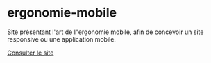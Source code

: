 # ergonomie-mobile
Site présentant l'art de l"ergonomie mobile, afin de concevoir un site responsive ou une application mobile.

[Consulter le site](http://l0une.github.io/ergonomie-mobile/)
